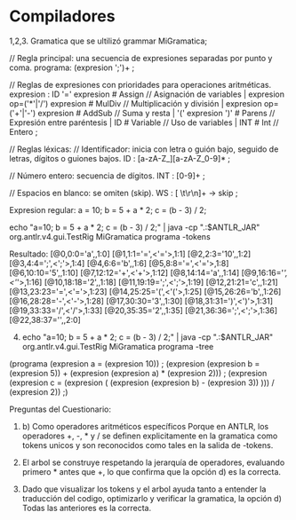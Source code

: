 # Compiladores

1,2,3. Gramatica que se ultilizó
grammar MiGramatica;

// Regla principal: una secuencia de expresiones separadas por punto y coma.
programa: (expresion ';')+ ;

// Reglas de expresiones con prioridades para operaciones aritméticas.
expresion
    : ID '=' expresion                   # Assign   // Asignación de variables
    | expresion op=('*'|'/') expresion   # MulDiv    // Multiplicación y división
    | expresion op=('+'|'-') expresion   # AddSub    // Suma y resta
    | '(' expresion ')'                  # Parens   // Expresión entre paréntesis
    | ID                                  # Variable // Uso de variables
    | INT                                 # Int      // Entero
    ;

// Reglas léxicas:
// Identificador: inicia con letra o guión bajo, seguido de letras, dígitos o guiones bajos.
ID  : [a-zA-Z_][a-zA-Z_0-9]* ;

// Número entero: secuencia de dígitos.
INT : [0-9]+ ;

// Espacios en blanco: se omiten (skip).
WS  : [ \t\r\n]+ -> skip ;

Expresion regular:
a = 10;
b = 5 + a * 2;
c = (b - 3) / 2;

echo "a=10; b = 5 + a * 2; c = (b - 3) / 2;" | java -cp ".:$ANTLR_JAR" org.antlr.v4.gui.TestRig MiGramatica programa -tokens

Resultado:
[@0,0:0='a',<ID>,1:0]
[@1,1:1='=',<'='>,1:1]
[@2,2:3='10',<INT>,1:2]
[@3,4:4=';',<';'>,1:4]
[@4,6:6='b',<ID>,1:6]
[@5,8:8='=',<'='>,1:8]
[@6,10:10='5',<INT>,1:10]
[@7,12:12='+',<'+'>,1:12]
[@8,14:14='a',<ID>,1:14]
[@9,16:16='*',<'*'>,1:16]
[@10,18:18='2',<INT>,1:18]
[@11,19:19=';',<';'>,1:19]
[@12,21:21='c',<ID>,1:21]
[@13,23:23='=',<'='>,1:23]
[@14,25:25='(',<'('>,1:25]
[@15,26:26='b',<ID>,1:26]
[@16,28:28='-',<'-'>,1:28]
[@17,30:30='3',<INT>,1:30]
[@18,31:31=')',<')'>,1:31]
[@19,33:33='/',<'/'>,1:33]
[@20,35:35='2',<INT>,1:35]
[@21,36:36=';',<';'>,1:36]
[@22,38:37='<EOF>',<EOF>,2:0]

4. echo "a=10; b = 5 + a * 2; c = (b - 3) / 2;" | java -cp ".:$ANTLR_JAR" org.antlr.v4.gui.TestRig MiGramatica programa -tree

(programa (expresion a = (expresion 10)) ; (expresion (expresion b = (expresion 5)) + (expresion (expresion a) * (expresion 2))) ; (expresion (expresion c = (expresion ( (expresion (expresion b) - (expresion 3)) ))) / (expresion 2)) ;)

Preguntas del Cuestionario:

1. b) Como operadores aritméticos específicos
Porque en ANTLR, los operadores +, -, * y / se definen explicitamente en la gramatica como tokens unicos y son reconocidos como tales en la salida de -tokens.

2. El arbol se construye respetando la jerarquía de operadores, evaluando primero * antes que +, lo que confirma que la opción d) es la correcta.

3. Dado que visualizar los tokens y el arbol ayuda tanto a entender la traducción del codigo, optimizarlo y verificar la gramatica, la opción d) Todas las anteriores es la correcta. 


